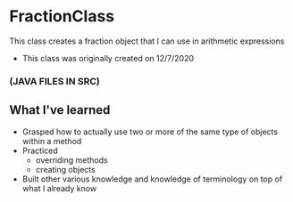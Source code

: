 # FractionClass

This class creates a fraction object that I can use in arithmetic expressions
* This class was originally created on 12/7/2020

### (JAVA FILES IN SRC)

## What I've learned
* Grasped how to actually use two or more of the same type of objects within a method
* Practiced
  * overriding methods
  * creating objects
* Built other various knowledge and knowledge of terminology on top of what I already know
